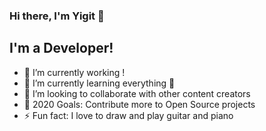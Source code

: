### Hi there, I'm Yigit 👋

## I'm a Developer!
- 🔭 I’m currently working !
- 🌱 I’m currently learning everything 🤣
- 👯 I’m looking to collaborate with other content creators
- 🥅 2020 Goals: Contribute more to Open Source projects
- ⚡ Fun fact: I love to draw and play guitar and piano

 
